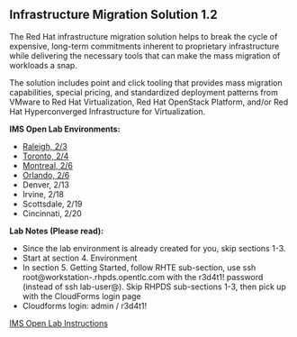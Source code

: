 
Infrastructure Migration Solution 1.2
---------------------------------------------------------------------

The Red Hat infrastructure migration solution helps to break the cycle of expensive, long-term commitments inherent to proprietary infrastructure while delivering the necessary tools that can make the mass migration of workloads a snap. 

The solution includes point and click tooling that provides mass migration capabilities, special pricing, and standardized deployment patterns from VMware to Red Hat Virtualization, Red Hat OpenStack Platform, and/or Red Hat Hyperconverged Infrastructure for Virtualization. 

**IMS Open Lab Environments:**
- [Raleigh, 2/3](https://example.com)
- [Toronto, 2/4](https://example.com)
- [Montreal, 2/6](https://example.com)
- [Orlando, 2/6](https://example.com)
- Denver, 2/13
- Irvine, 2/18
- Scottsdale, 2/19
- Cincinnati, 2/20

**Lab Notes (Please read):**
- Since the lab environment is already created for you, skip sections 1-3. 
- Start at section 4. Environment
- In section 5. Getting Started, follow RHTE sub-section, use ssh root@workstation-<YOUR GUID>.rhpds.opentlc.com with the r3d4t1! password (instead of ssh lab-user@). Skip RHPDS sub-sections 1-3, then pick up with the CloudForms login page
- Cloudforms login: admin / r3d4t1!

[IMS Open Lab Instructions](https://github.com/RedHatDemos/RHS-Infrastructure_Migration/blob/ims_1.2/doc/lab1.adoc) 




